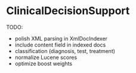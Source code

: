 # ClinicalDecisionSupport

TODO:
- polish XML parsing in XmlDocIndexer
- include content field in indexed docs
- classification (diagnosis, test, treatment)
- normalize Lucene scores
- optimize boost weights
